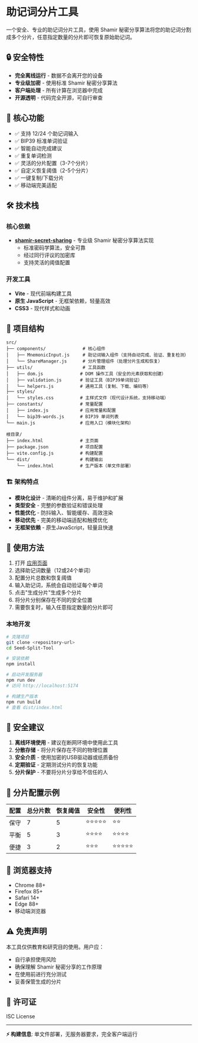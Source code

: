 # 助记词分片工具

一个安全、专业的助记词分片工具，使用 Shamir 秘密分享算法将您的助记词分割成多个分片，任意指定数量的分片即可恢复原始助记词。

## 🔒 安全特性

- **完全离线运行** - 数据不会离开您的设备
- **专业级加密** - 使用标准 Shamir 秘密分享算法
- **客户端处理** - 所有计算在浏览器中完成
- **开源透明** - 代码完全开源，可自行审查

## 🚀 核心功能

- ✅ 支持 12/24 个助记词输入
- ✅ BIP39 标准单词验证
- ✅ 智能自动完成建议
- ✅ 重复单词检测
- ✅ 灵活的分片配置（3-7个分片）
- ✅ 自定义恢复阈值（2-5个分片）
- ✅ 一键复制/下载分片
- ✅ 移动端完美适配

## 🛠️ 技术栈

### 核心依赖
- **[shamir-secret-sharing](https://www.npmjs.com/package/shamir-secret-sharing)** - 专业级 Shamir 秘密分享算法实现
  - 标准密码学算法，安全可靠
  - 经过同行评议的加密库
  - 支持灵活的阈值配置

### 开发工具
- **Vite** - 现代前端构建工具
- **原生 JavaScript** - 无框架依赖，轻量高效
- **CSS3** - 现代样式和动画

## 📁 项目结构

```
src/
├── components/              # 核心组件
│   ├── MnemonicInput.js     # 助记词输入组件（支持自动完成、验证、重复检测）
│   └── ShareManager.js      # 分片管理组件（处理分片生成和恢复）
├── utils/                   # 工具函数
│   ├── dom.js              # DOM 操作工具（安全的元素获取和创建）
│   ├── validation.js       # 验证工具（BIP39单词验证）
│   └── helpers.js          # 通用工具（复制、下载、编码等）
├── styles/
│   └── styles.css          # 主样式文件（现代设计系统，支持移动端）
├── constants/              # 常量配置
│   ├── index.js            # 应用常量和配置
│   └── bip39-words.js      # BIP39 单词列表
└── main.js                 # 应用入口（模块化架构）

根目录/
├── index.html              # 主页面
├── package.json            # 项目配置
├── vite.config.js          # 构建配置
└── dist/                   # 构建输出
    └── index.html          # 生产版本（单文件部署）
```

### 🏗️ 架构特点

- **模块化设计** - 清晰的组件分离，易于维护和扩展
- **类型安全** - 完整的参数验证和错误处理
- **性能优化** - 防抖输入、智能缓存、高效渲染
- **移动优先** - 完美的移动端适配和触摸优化
- **无框架依赖** - 原生JavaScript，轻量且快速

## 🎯 使用方法

1. 打开 [应用页面](./index.html)
2. 选择助记词数量（12或24个单词）
3. 配置分片总数和恢复阈值
4. 输入助记词，系统会自动验证每个单词
5. 点击"生成分片"生成多个分片
6. 将分片分别保存在不同的安全位置
7. 需要恢复时，输入任意指定数量的分片即可

### 本地开发
```bash
# 克隆项目
git clone <repository-url>
cd Seed-Split-Tool

# 安装依赖
npm install

# 启动开发服务器
npm run dev
# 访问 http://localhost:5174

# 构建生产版本
npm run build
# 查看 dist/index.html
```

## 📱 安全建议

1. **离线环境使用** - 建议在断网环境中使用此工具
2. **分散存储** - 将分片保存在不同的物理位置
3. **安全介质** - 使用加密的USB驱动器或纸质备份
4. **定期验证** - 定期测试分片的恢复功能
5. **分片保护** - 不要将分片分享给不信任的人

## 🔧 分片配置示例

| 配置 | 总分片数 | 恢复阈值 | 安全性 | 便利性 |
|------|---------|---------|--------|--------|
| 保守 | 7       | 5       | ⭐⭐⭐⭐⭐ | ⭐⭐ |
| 平衡 | 5       | 3       | ⭐⭐⭐⭐ | ⭐⭐⭐⭐ |
| 便捷 | 3       | 2       | ⭐⭐⭐ | ⭐⭐⭐⭐⭐ |

## 🌟 浏览器支持

- Chrome 88+
- Firefox 85+
- Safari 14+
- Edge 88+
- 移动端浏览器

## ⚠️ 免责声明

本工具仅供教育和研究目的使用。用户应：
- 自行承担使用风险
- 确保理解 Shamir 秘密分享的工作原理
- 在使用前进行充分测试
- 妥善保管生成的分片

## 📄 许可证

ISC License

---

**⚡ 构建信息**: 单文件部署，无服务器要求，完全客户端运行